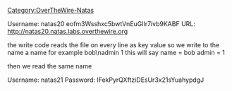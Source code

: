 [Category:OverTheWire-Natas](/Category:OverTheWire-Natas "wikilink")

Username: natas20 eofm3Wsshxc5bwtVnEuGIlr7ivb9KABF URL:
<http://natas20.natas.labs.overthewire.org>

the write code reads the file on every line as key<space> value so we
write to the name a name for example bob\\nadmin 1 this will say name =
bob admin = 1

then we read the same name

Username: natas21 Password: IFekPyrQXftziDEsUr3x21sYuahypdgJ